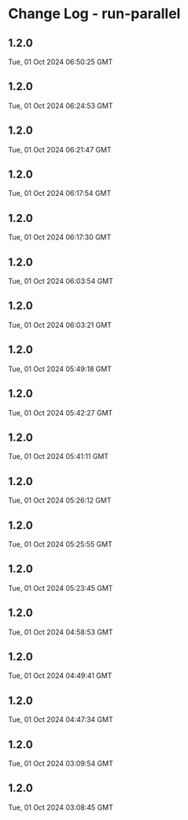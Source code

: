 # Change Log - run-parallel

<!-- This log was last generated on Tue, 01 Oct 2024 06:50:25 GMT and should not be manually modified. -->

<!-- Start content -->

## 1.2.0

Tue, 01 Oct 2024 06:50:25 GMT

## 1.2.0

Tue, 01 Oct 2024 06:24:53 GMT

## 1.2.0

Tue, 01 Oct 2024 06:21:47 GMT

## 1.2.0

Tue, 01 Oct 2024 06:17:54 GMT

## 1.2.0

Tue, 01 Oct 2024 06:17:30 GMT

## 1.2.0

Tue, 01 Oct 2024 06:03:54 GMT

## 1.2.0

Tue, 01 Oct 2024 06:03:21 GMT

## 1.2.0

Tue, 01 Oct 2024 05:49:18 GMT

## 1.2.0

Tue, 01 Oct 2024 05:42:27 GMT

## 1.2.0

Tue, 01 Oct 2024 05:41:11 GMT

## 1.2.0

Tue, 01 Oct 2024 05:26:12 GMT

## 1.2.0

Tue, 01 Oct 2024 05:25:55 GMT

## 1.2.0

Tue, 01 Oct 2024 05:23:45 GMT

## 1.2.0

Tue, 01 Oct 2024 04:58:53 GMT

## 1.2.0

Tue, 01 Oct 2024 04:49:41 GMT

## 1.2.0

Tue, 01 Oct 2024 04:47:34 GMT

## 1.2.0

Tue, 01 Oct 2024 03:09:54 GMT

## 1.2.0

Tue, 01 Oct 2024 03:08:45 GMT

